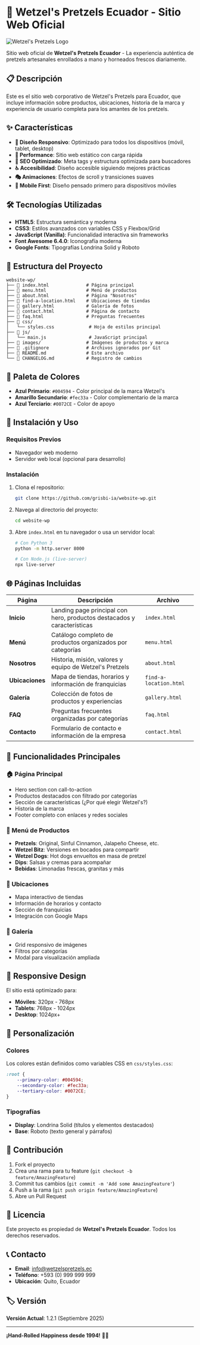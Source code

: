 # 🥨 Wetzel's Pretzels Ecuador - Sitio Web Oficial

![Wetzel's Pretzels Logo](https://d3ciwvs59ifrt8.cloudfront.net/906dc99f-137f-48c4-8c94-d1148b904054/70b94bb9-b5c9-4ef3-9231-5752c67872a5.png)

Sitio web oficial de **Wetzel's Pretzels Ecuador** - La experiencia auténtica de pretzels artesanales enrollados a mano y horneados frescos diariamente.

## 📋 Descripción

Este es el sitio web corporativo de Wetzel's Pretzels para Ecuador, que incluye información sobre productos, ubicaciones, historia de la marca y experiencia de usuario completa para los amantes de los pretzels.

## ✨ Características

- **🎨 Diseño Responsivo**: Optimizado para todos los dispositivos (móvil, tablet, desktop)
- **🚀 Performance**: Sitio web estático con carga rápida
- **🎯 SEO Optimizado**: Meta tags y estructura optimizada para buscadores
- **♿ Accesibilidad**: Diseño accesible siguiendo mejores prácticas
- **🎭 Animaciones**: Efectos de scroll y transiciones suaves
- **📱 Mobile First**: Diseño pensado primero para dispositivos móviles

## 🛠️ Tecnologías Utilizadas

- **HTML5**: Estructura semántica y moderna
- **CSS3**: Estilos avanzados con variables CSS y Flexbox/Grid
- **JavaScript (Vanilla)**: Funcionalidad interactiva sin frameworks
- **Font Awesome 6.4.0**: Iconografía moderna
- **Google Fonts**: Tipografías Londrina Solid y Roboto

## 📁 Estructura del Proyecto

```
website-wp/
├── 📄 index.html              # Página principal
├── 📄 menu.html               # Menú de productos
├── 📄 about.html              # Página "Nosotros"
├── 📄 find-a-location.html    # Ubicaciones de tiendas
├── 📄 gallery.html            # Galería de fotos
├── 📄 contact.html            # Página de contacto
├── 📄 faq.html                # Preguntas frecuentes
├── 📁 css/
│   └── styles.css             # Hoja de estilos principal
├── 📁 js/
│   └── main.js                # JavaScript principal
├── 📁 images/                 # Imágenes de productos y marca
├── 📄 .gitignore              # Archivos ignorados por Git
├── 📄 README.md               # Este archivo
└── 📄 CHANGELOG.md            # Registro de cambios
```

## 🎨 Paleta de Colores

- **Azul Primario**: `#004594` - Color principal de la marca Wetzel's
- **Amarillo Secundario**: `#fec33a` - Color complementario de la marca
- **Azul Terciario**: `#0072CE` - Color de apoyo

## 🚀 Instalación y Uso

### Requisitos Previos
- Navegador web moderno
- Servidor web local (opcional para desarrollo)

### Instalación
1. Clona el repositorio:
   ```bash
   git clone https://github.com/grisbi-ia/website-wp.git
   ```

2. Navega al directorio del proyecto:
   ```bash
   cd website-wp
   ```

3. Abre `index.html` en tu navegador o usa un servidor local:
   ```bash
   # Con Python 3
   python -m http.server 8000
   
   # Con Node.js (live-server)
   npx live-server
   ```

## 🌐 Páginas Incluidas

| Página | Descripción | Archivo |
|--------|-------------|---------|
| **Inicio** | Landing page principal con hero, productos destacados y características | `index.html` |
| **Menú** | Catálogo completo de productos organizados por categorías | `menu.html` |
| **Nosotros** | Historia, misión, valores y equipo de Wetzel's Pretzels | `about.html` |
| **Ubicaciones** | Mapa de tiendas, horarios y información de franquicias | `find-a-location.html` |
| **Galería** | Colección de fotos de productos y experiencias | `gallery.html` |
| **FAQ** | Preguntas frecuentes organizadas por categorías | `faq.html` |
| **Contacto** | Formulario de contacto e información de la empresa | `contact.html` |

## 🎯 Funcionalidades Principales

### 🏠 Página Principal
- Hero section con call-to-action
- Productos destacados con filtrado por categorías
- Sección de características (¿Por qué elegir Wetzel's?)
- Historia de la marca
- Footer completo con enlaces y redes sociales

### 🍞 Menú de Productos
- **Pretzels**: Original, Sinful Cinnamon, Jalapeño Cheese, etc.
- **Wetzel Bitz**: Versiones en bocados para compartir
- **Wetzel Dogs**: Hot dogs envueltos en masa de pretzel
- **Dips**: Salsas y cremas para acompañar
- **Bebidas**: Limonadas frescas, granitas y más

### 📍 Ubicaciones
- Mapa interactivo de tiendas
- Información de horarios y contacto
- Sección de franquicias
- Integración con Google Maps

### 🎨 Galería
- Grid responsivo de imágenes
- Filtros por categorías
- Modal para visualización ampliada

## 📱 Responsive Design

El sitio está optimizado para:
- **Móviles**: 320px - 768px
- **Tablets**: 768px - 1024px
- **Desktop**: 1024px+

## 🔧 Personalización

### Colores
Los colores están definidos como variables CSS en `css/styles.css`:
```css
:root {
    --primary-color: #004594;
    --secondary-color: #fec33a;
    --tertiary-color: #0072CE;
}
```

### Tipografías
- **Display**: Londrina Solid (títulos y elementos destacados)
- **Base**: Roboto (texto general y párrafos)

## 🤝 Contribución

1. Fork el proyecto
2. Crea una rama para tu feature (`git checkout -b feature/AmazingFeature`)
3. Commit tus cambios (`git commit -m 'Add some AmazingFeature'`)
4. Push a la rama (`git push origin feature/AmazingFeature`)
5. Abre un Pull Request

## 📄 Licencia

Este proyecto es propiedad de **Wetzel's Pretzels Ecuador**. Todos los derechos reservados.

## 📞 Contacto

- **Email**: info@wetzelspretzels.ec
- **Teléfono**: +593 (0) 999 999 999
- **Ubicación**: Quito, Ecuador

## 🏷️ Versión

**Versión Actual**: 1.2.1 (Septiembre 2025)

---

**¡Hand-Rolled Happiness desde 1994!** 🥨✨
